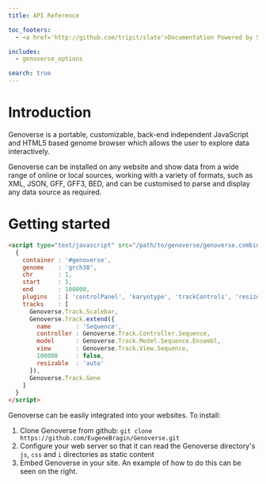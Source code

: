 ```yaml
---
title: API Reference

toc_footers:
  - <a href='http://github.com/tripit/slate'>Documentation Powered by Slate</a>

includes:
  - genoverse_options

search: true
---
```


# Introduction

Genoverse is a portable, customizable, back-end independent JavaScript and HTML5 based genome browser which allows the user to explore data interactively. 

Genoverse can be installed on any website and show data from a wide range of online or local sources, working with a variety of formats, such as XML, JSON, GFF, GFF3, BED, and can be customised to parse and display any data source as required. 

# Getting started

```html
<script type="text/javascript" src="/path/to/genoverse/genoverse.combined.js">
  {
    container : '#genoverse',
    genome    : 'grch38',
    chr       : 1,
    start     : 1,
    end       : 100000,
    plugins   : [ 'controlPanel', 'karyotype', 'trackControls', 'resizer', 'tooltips', 'fileDrop' ],
    tracks    : [
      Genoverse.Track.Scalebar,
      Genoverse.Track.extend({
        name       : 'Sequence',
        controller : Genoverse.Track.Controller.Sequence,
        model      : Genoverse.Track.Model.Sequence.Ensembl,
        view       : Genoverse.Track.View.Sequence,
        100000     : false,
        resizable  : 'auto'
      }),
      Genoverse.Track.Gene
    ]
  }
</script>
```

Genoverse can be easily integrated into your websites. To install:

1. Clone Genoverse from github: `git clone https://github.com/EugeneBragin/Genoverse.git`
2. Configure your web server so that it can read the Genoverse directory's `js`, `css` and `i` directories as static content
3. Embed Genoverse in your site. An example of how to do this can be seen on the right.



